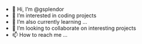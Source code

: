 - 👋 Hi, I’m @gsplendor
- 👀 I’m interested in coding projects
- 🌱 I’m also currently learning ...
- 💞️ I’m looking to collaborate on interesting projects
- 📫 How to reach me ...

<!---
gsplendor/gsplendor is a ✨ special ✨ repository because its `README.md` (this file) appears on your GitHub profile.
You can click the Preview link to take a look at your changes.
--->

